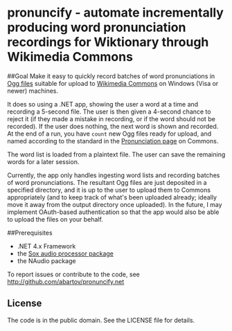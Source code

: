 # pronuncify - automate incrementally producing word pronunciation recordings for Wiktionary through Wikimedia Commons
##Goal
Make it easy to quickly record batches of word pronunciations in [Ogg files](https://en.wikipedia.org/wiki/Ogg) suitable for upload to [Wikimedia Commons](https://commons.wikimedia.org) on Windows (Visa or newer) machines.

It does so using a .NET app, showing the user a word at a time and recording a 5-second file.  The user is then given a 4-second chance to reject it (if they made a mistake in recording, or if the word should not be recorded).  If the user does nothing, the next word is shown and recorded.  At the end of a run, you have `count` new Ogg files ready for upload, and named according to the standard in the [Pronunciation page](https://commons.wikimedia.org/wiki/Category:Pronunciation) on Commons.

The word list is loaded from a plaintext file.  The user can save the remaining words for a later session.

Currently, the app only handles ingesting word lists and recording batches of word pronunciations.  The resultant Ogg files are just deposited in a specified directory, and it is up to the user to upload them to Commons appropriately (and to keep track of what's been uploaded already; ideally move it away from the output directory once uploaded).  In the future, I may implement OAuth-based authentication so that the app would also be able to upload the files on your behalf.

##Prerequisites
* .NET 4.x Framework
* the [Sox audio processor package](http://sourceforge.net/projects/sox/?source=typ_redirect)
* the NAudio package

To report issues or contribute to the code, see http://github.com/abartov/pronuncify.net

## License
The code is in the public domain.  See the LICENSE file for details.
